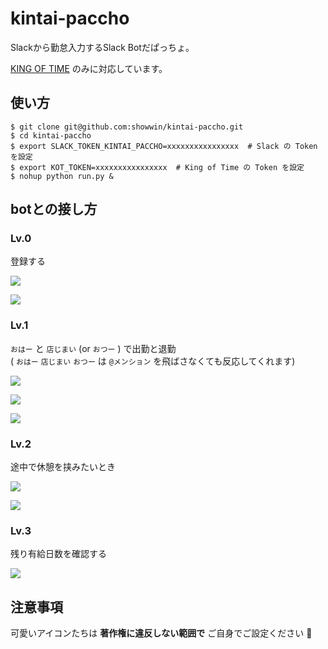 # kintai-paccho
Slackから勤怠入力するSlack Botだぱっちょ。

[KING OF TIME](https://www.kingtime.jp/) のみに対応しています。


## 使い方

```
$ git clone git@github.com:showwin/kintai-paccho.git
$ cd kintai-paccho
$ export SLACK_TOKEN_KINTAI_PACCHO=xxxxxxxxxxxxxxxx  # Slack の Token を設定
$ export KOT_TOKEN=xxxxxxxxxxxxxxxx  # King of Time の Token を設定
$ nohup python run.py &
```

## botとの接し方

### Lv.0
登録する

![](https://github.com/showwin/kintai-paccho/blob/master/doc/setup0.jpg)

![](https://github.com/showwin/kintai-paccho/blob/master/doc/setup1.jpg)

### Lv.1
`おはー` と `店じまい` (or `おつー` ) で出勤と退勤  
( `おはー` `店じまい` `おつー` は `@メンション` を飛ばさなくても反応してくれます)

![](https://github.com/showwin/kintai-paccho/blob/master/doc/image0.png)

![](https://github.com/showwin/kintai-paccho/blob/master/doc/image1.png)

![](https://github.com/showwin/kintai-paccho/blob/master/doc/image2.png)

### Lv.2
途中で休憩を挟みたいとき

![](https://github.com/showwin/kintai-paccho/blob/master/doc/image3.png)

![](https://github.com/showwin/kintai-paccho/blob/master/doc/image4.png)

### Lv.3
残り有給日数を確認する

![](https://github.com/showwin/kintai-paccho/blob/master/doc/image5.png)

## 注意事項
可愛いアイコンたちは **著作権に違反しない範囲で** ご自身でご設定ください :pray:

